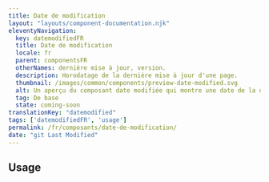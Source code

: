 ```yaml
---
title: Date de modification
layout: "layouts/component-documentation.njk"
eleventyNavigation:
  key: datemodifiedFR
  title: Date de modification
  locale: fr
  parent: componentsFR
  otherNames: dernière mise à jour, version.
  description: Horodatage de la dernière mise à jour d'une page.
  thumbnail: /images/common/components/preview-date-modified.svg
  alt: Un aperçu du composant date modifiée qui montre une date de la dernière modification de la page
  tag: De base
  state: coming-soon
translationKey: "datemodified"
tags: ['datemodifiedFR', 'usage']
permalink: /fr/composants/date-de-modification/
date: "git Last Modified"
---
```


## Usage
